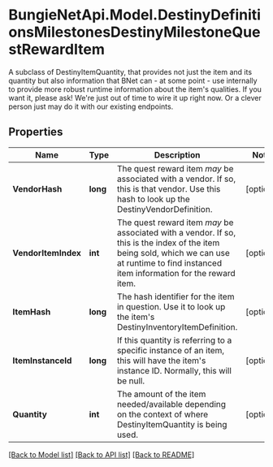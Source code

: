 # BungieNetApi.Model.DestinyDefinitionsMilestonesDestinyMilestoneQuestRewardItem
A subclass of DestinyItemQuantity, that provides not just the item and its quantity but also information that BNet can - at some point - use internally to provide more robust runtime information about the item's qualities.  If you want it, please ask! We're just out of time to wire it up right now. Or a clever person just may do it with our existing endpoints.
## Properties

Name | Type | Description | Notes
------------ | ------------- | ------------- | -------------
**VendorHash** | **long** | The quest reward item *may* be associated with a vendor. If so, this is that vendor. Use this hash to look up the DestinyVendorDefinition. | [optional] 
**VendorItemIndex** | **int** | The quest reward item *may* be associated with a vendor. If so, this is the index of the item being sold, which we can use at runtime to find instanced item information for the reward item. | [optional] 
**ItemHash** | **long** | The hash identifier for the item in question. Use it to look up the item&#39;s DestinyInventoryItemDefinition. | [optional] 
**ItemInstanceId** | **long** | If this quantity is referring to a specific instance of an item, this will have the item&#39;s instance ID. Normally, this will be null. | [optional] 
**Quantity** | **int** | The amount of the item needed/available depending on the context of where DestinyItemQuantity is being used. | [optional] 

[[Back to Model list]](../README.md#documentation-for-models) [[Back to API list]](../README.md#documentation-for-api-endpoints) [[Back to README]](../README.md)

